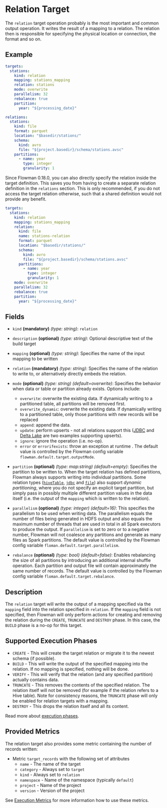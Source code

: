 # Relation Target

The `relation` target operation probably is the most important and common output operation. It 
writes the result of a mapping to a relation. The relation then is responsible for specifying
the physical location or connection, the format and so on.

## Example

```yaml
targets:
  stations:
    kind: relation
    mapping: stations_mapping
    relation: stations
    mode: overwrite
    parallelism: 32
    rebalance: true
    partition:
      year: "${processing_date}"

relations:
  stations:
    kind: file
    format: parquet
    location: "$basedir/stations/"
    schema:
      kind: avro
      file: "${project.basedir}/schema/stations.avsc"
    partitions:
      - name: year
        type: integer
        granularity: 1
```

Since Flowman 0.18.0, you can also directly specify the relation inside the target definition. This saves you
from having to create a separate relation definition in the `relations` section. This is only recommended, if you
do not access the target relation otherwise, such that a shared definition would not provide any benefit.
```yaml
targets:
  stations:
    kind: relation
    mapping: stations_mapping
    relation:
      kind: file
      name: stations-relation
      format: parquet
      location: "$basedir/stations/"
      schema:
        kind: avro
        file: "${project.basedir}/schema/stations.avsc"
      partitions:
        - name: year
          type: integer
          granularity: 1
    mode: overwrite
    parallelism: 32
    rebalance: true
    partition:
      year: "${processing_date}"
```

## Fields

* `kind` **(mandatory)** *(type: string)*: `relation`

* `description` **(optional)** *(type: string)*:
  Optional descriptive text of the build target

* `mapping` **(optional)** *(type: string)*: 
Specifies the name of the input mapping to be written

* `relation` **(mandatory)** *(type: string)*: 
Specifies the name of the relation to write to, or alternatively directly embeds the relation.

* `mode` **(optional)** *(type: string)* *(default=overwrite)*: 
Specifies the behavior when data or table or partition already exists. Options include:
  * `overwrite`: overwrite the existing data. If dynamically writing to a partitioned table, all partitions will be 
    removed first.
  * `overwrite_dynamic`: overwrite the existing data. If dynamically writing to a partitioned table, only those 
    partitions with new records will be replaced
  * `append`: append the data.
  * `update`: perform upserts - not all relations support this ([JDBC](../relation/jdbcTable.md) and 
    [Delta Lake](../relation/deltaTable.md) are two examples supporting upserts).
  * `ignore`: ignore the operation (i.e. no-op).
  * `error` or `errorifexists`: throw an exception at runtime . 
The default value is controlled by the Flowman config variable `flowman.default.target.outputMode`.

* `partition` **(optional)** *(type: map:string)* *(default=empty)*:
Specifies the partition to be written to. When the target relation has defined partitions, Flowman always supports
  writing into individual partitions. Some relation types ([`hiveTable`](../relation/hiveTable.md), 
  [`jdbc`](../relation/jdbcTable.md) and [`file`](../relation/file.md)) also support *dynamic partitioning*, where
  you do not specify an explicit target partition, but simply pass in possibly multiple different partition values
  in the data itself (i.e. the output of the `mapping` which is written to the relation).

* `parallelism` **(optional)** *(type: integer)* *(default=16)*:
This specifies the parallelism to be used when writing data. The parallelism equals the number
of files being generated in HDFS output and also equals the maximum number of threads that are used in total in all 
Spark executors to produce the output. If `parallelism` is set to zero or to a negative number, Flowman will not 
coalesce any partitions and generate as many files as Spark partitions. The default value is controlled by the
Flowman config variable `floman.default.target.parallelism`.

* `rebalance` **(optional)** *(type: bool)* *(default=false)*:
Enables rebalancing the size of all partitions by introducing an additional internal shuffle operation. Each partition 
and output file will contain approximately the same number of records. The default value is controlled by the
Flowman config variable `floman.default.target.rebalance`.


## Description

The `relation` target will write the output of a mapping specified via the `mapping` field into the relation specified
in `relation`. If the `mapping` field is not specified, then Flowman will only perform actions for creating and removing
the relation during the `CREATE`, `TRUNCATE` and `DESTROY` phase. In this case, the `BUILD` phase is a no-op for this
target.


## Supported Execution Phases
* `CREATE` - This will create the target relation or migrate it to the newest schema (if possible).
* `BUILD` - This will write the output of the specified mapping into the relation. If no mapping is specified, nothing
 will be done. 
* `VERIFY` - This will verify that the relation (and any specified partition) actually contains data.
* `TRUNCATE` - This removes the contents of the specified relation. The relation itself will not be removed (for example
if the relation refers to a Hive table). Note for consistency reasons, the `TRUNCATE` phase will only be enabled for
relation targets with a mapping.
* `DESTROY` - This drops the relation itself and all its content.

Read more about [execution phases](../../concepts/lifecycle.md).


## Provided Metrics
The relation target also provides some metric containing the number of records written:

* Metric `target_records` with the following set of attributes
  - `name` - The name of the target
  - `category` - Always set to `target`
  - `kind` - Always set to `relation`
  - `namespace` - Name of the namespace (typically `default`)
  - `project` - Name of the project
  - `version` - Version of the project

See [Execution Metrics](../../cookbook/execution-metrics.md) for more information how to use these metrics.
